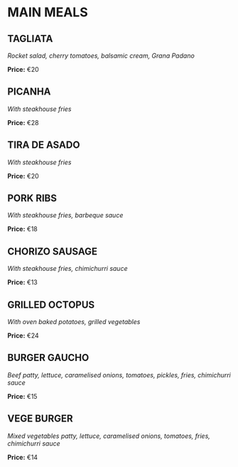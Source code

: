 # MAIN MEALS

## TAGLIATA

*Rocket salad, cherry tomatoes, balsamic cream, Grana Padano*

**Price:** €20

## PICANHA

*With steakhouse fries*

**Price:** €28

## TIRA DE ASADO

*With steakhouse fries*

**Price:** €20

## PORK RIBS

*With steakhouse fries, barbeque sauce*

**Price:** €18

## CHORIZO SAUSAGE

*With steakhouse fries, chimichurri sauce*

**Price:** €13

## GRILLED OCTOPUS

*With oven baked potatoes, grilled vegetables*

**Price:** €24

## BURGER GAUCHO

*Beef patty, lettuce, caramelised onions, tomatoes, pickles, fries, chimichurri sauce*

**Price:** €15

## VEGE BURGER

*Mixed vegetables patty, lettuce, caramelised onions, tomatoes, fries, chimichurri sauce*

**Price:** €14

